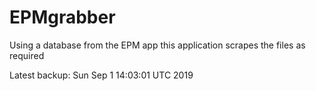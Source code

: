 # EPMgrabber
Using a database from the EPM app this application scrapes the files as required


Latest backup: Sun Sep 1 14:03:01 UTC 2019
